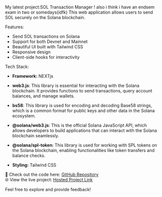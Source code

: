 My latest project:SOL Transaction Manager ! 
also i think i have an endsem exam in two or somedays(idfk)
This web application allows users to send SOL securely on the Solana blockchain. 

Features:
- Send SOL transactions on Solana
- Support for both Devnet and Mainnet
- Beautiful UI built with Tailwind CSS
- Responsive design
- Client-side hooks for interactivity

 Tech Stack:
- **Framework:** NEXTjs

- **web3.js**: This library is essential for interacting with the Solana blockchain. It provides functions to send transactions, query account balances, and manage wallets.

- **bs58**: This library is used for encoding and decoding Base58 strings, which is a common format for public keys and other data in the Solana ecosystem.

- **@solana/web3.js**: This is the official Solana JavaScript API, which allows developers to build applications that can interact with the Solana blockchain seamlessly.

- **@solana/spl-token**: This library is used for working with SPL tokens on the Solana blockchain, enabling functionalities like token transfers and balance checks.

- **Styling:** Tailwind CSS

🔗 Check out the code here: [GitHub Repository](https://github.com/yourusername/solana-transaction-app)  
🌐 View the live project: [Hosted Project Link](http://localhost:3000)

Feel free to explore and provide feedback!

